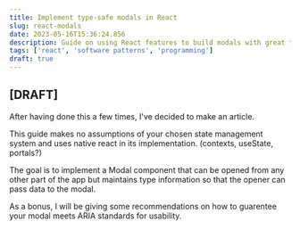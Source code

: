 ```yaml
---
title: Implement type-safe modals in React
slug: react-modals
date: 2023-05-16T15:36:24.856
description: Guide on using React features to build modals with great typescrpt support
tags: ['react', 'software patterns', 'programming']
draft: true
---
```


## [DRAFT]

After having done this a few times, I've decided to make an article.

This guide makes no assumptions of your chosen state management system and uses native react in its implementation. (contexts, useState, portals?)

The goal is to implement a Modal component that can be opened from any other part of the app but maintains type information so that the opener can pass data to the modal.

As a bonus, I will be giving some recommendations on how to guarentee your modal meets ARIA standards for usability.

